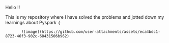 Hello !!

This is my repository where I have solved the problems and jotted down my learnings about Pyspark :)

           ![image](https://github.com/user-attachments/assets/eca4bdc1-8723-46f3-902c-68431506b962)
